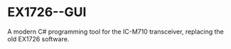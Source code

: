 # EX1726--GUI
A modern C# programming tool for the IC-M710 transceiver, replacing the old EX1726 software.
